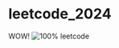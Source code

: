 # leetcode_2024

WOW!
![100% leetcode](https://github.com/user-attachments/assets/b2f1d835-84ac-4c39-9783-782ae9cbd6eb)
